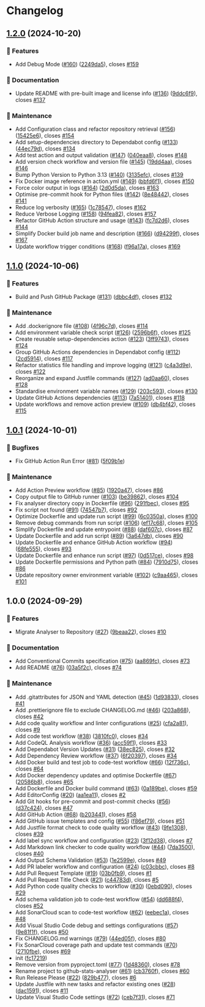 # Changelog

## [1.2.0](https://github.com/JackPlowman/github-stats-analyser/compare/v1.1.0...v1.2.0) (2024-10-20)

### 🚀 Features

- Add Debug Mode ([#160](https://github.com/JackPlowman/github-stats-analyser/issues/160)) ([2249da5](https://github.com/JackPlowman/github-stats-analyser/commit/2249da523f6175554b916f825d5d96b893420953)), closes [#159](https://github.com/JackPlowman/github-stats-analyser/issues/159)

### 📝 Documentation

- Update README with pre-built image and license info ([#136](https://github.com/JackPlowman/github-stats-analyser/issues/136)) ([9ddc6f9](https://github.com/JackPlowman/github-stats-analyser/commit/9ddc6f9399e838d82b4b879477fef7538275d555)), closes [#137](https://github.com/JackPlowman/github-stats-analyser/issues/137)

### 🧰 Maintenance

- Add Configuration class and refactor repository retrieval ([#156](https://github.com/JackPlowman/github-stats-analyser/issues/156)) ([15425e6](https://github.com/JackPlowman/github-stats-analyser/commit/15425e66aa2a623cf2e91fe955954e22e8e9aea5)), closes [#154](https://github.com/JackPlowman/github-stats-analyser/issues/154)
- Add setup-dependencies directory to Dependabot config ([#133](https://github.com/JackPlowman/github-stats-analyser/issues/133)) ([44ec79d](https://github.com/JackPlowman/github-stats-analyser/commit/44ec79de162eb6d70ba4dab711a28d4e9e079469)), closes [#134](https://github.com/JackPlowman/github-stats-analyser/issues/134)
- Add test action and output validation ([#147](https://github.com/JackPlowman/github-stats-analyser/issues/147)) ([040eaa8](https://github.com/JackPlowman/github-stats-analyser/commit/040eaa82a1c005c9b7e4aea31457f04e1545a865)), closes [#148](https://github.com/JackPlowman/github-stats-analyser/issues/148)
- Add version check workflow and version file ([#145](https://github.com/JackPlowman/github-stats-analyser/issues/145)) ([19dd4aa](https://github.com/JackPlowman/github-stats-analyser/commit/19dd4aa92aa610d35df41aede91bde4ba7ba6e86)), closes [#146](https://github.com/JackPlowman/github-stats-analyser/issues/146)
- Bump Python Version to Python 3.13 ([#140](https://github.com/JackPlowman/github-stats-analyser/issues/140)) ([3135efc](https://github.com/JackPlowman/github-stats-analyser/commit/3135efc7ab40db35202ab7e6aa87948b686a52c4)), closes [#139](https://github.com/JackPlowman/github-stats-analyser/issues/139)
- Fix Docker image reference in action.yml ([#149](https://github.com/JackPlowman/github-stats-analyser/issues/149)) ([bbfd6f1](https://github.com/JackPlowman/github-stats-analyser/commit/bbfd6f10de233b6061628eddd2c5732d808b4afc)), closes [#150](https://github.com/JackPlowman/github-stats-analyser/issues/150)
- Force color output in logs ([#164](https://github.com/JackPlowman/github-stats-analyser/issues/164)) ([2d0d5da](https://github.com/JackPlowman/github-stats-analyser/commit/2d0d5da8edef3af7f1c82e7f7f20ee2f8c45c9bf)), closes [#163](https://github.com/JackPlowman/github-stats-analyser/issues/163)
- Optimise pre-commit hook for Python files ([#142](https://github.com/JackPlowman/github-stats-analyser/issues/142)) ([8e48442](https://github.com/JackPlowman/github-stats-analyser/commit/8e48442d2013086557fdbb22aa9154f1b1b8c5f3)), closes [#141](https://github.com/JackPlowman/github-stats-analyser/issues/141)
- Reduce log verbosity ([#165](https://github.com/JackPlowman/github-stats-analyser/issues/165)) ([1c78547](https://github.com/JackPlowman/github-stats-analyser/commit/1c785478cf6c5e9714a74ddf91378a52c0f61b85)), closes [#162](https://github.com/JackPlowman/github-stats-analyser/issues/162)
- Reduce Verbose Logging ([#158](https://github.com/JackPlowman/github-stats-analyser/issues/158)) ([94fea82](https://github.com/JackPlowman/github-stats-analyser/commit/94fea82cf9848e24c83c7c44e5821246474636ae)), closes [#157](https://github.com/JackPlowman/github-stats-analyser/issues/157)
- Refactor GitHub Action structure and usage ([#143](https://github.com/JackPlowman/github-stats-analyser/issues/143)) ([fc7d2d6](https://github.com/JackPlowman/github-stats-analyser/commit/fc7d2d681b385142d06d4e3b3361bf0a8ab368b0)), closes [#144](https://github.com/JackPlowman/github-stats-analyser/issues/144)
- Simplify Docker build job name and description ([#166](https://github.com/JackPlowman/github-stats-analyser/issues/166)) ([d94299f](https://github.com/JackPlowman/github-stats-analyser/commit/d94299fdba526710dc17ded5e77b3b804af2c033)), closes [#167](https://github.com/JackPlowman/github-stats-analyser/issues/167)
- Update workflow trigger conditions ([#168](https://github.com/JackPlowman/github-stats-analyser/issues/168)) ([f96a17a](https://github.com/JackPlowman/github-stats-analyser/commit/f96a17a4b6d926da4a873ba14932113a85cafbb5)), closes [#169](https://github.com/JackPlowman/github-stats-analyser/issues/169)

## [1.1.0](https://github.com/JackPlowman/github-stats-analyser/compare/v1.0.1...v1.1.0) (2024-10-06)

### 🚀 Features

- Build and Push GitHub Package ([#131](https://github.com/JackPlowman/github-stats-analyser/issues/131)) ([dbbc4df](https://github.com/JackPlowman/github-stats-analyser/commit/dbbc4dfc3d24b35dd908ad052842627def1b3f94)), closes [#132](https://github.com/JackPlowman/github-stats-analyser/issues/132)

### 🧰 Maintenance

- Add .dockerignore file ([#108](https://github.com/JackPlowman/github-stats-analyser/issues/108)) ([4f96c7d](https://github.com/JackPlowman/github-stats-analyser/commit/4f96c7dbdcfec75903d0b5605b2c7152c67dc636)), closes [#114](https://github.com/JackPlowman/github-stats-analyser/issues/114)
- Add environment variable check script ([#126](https://github.com/JackPlowman/github-stats-analyser/issues/126)) ([2596b6f](https://github.com/JackPlowman/github-stats-analyser/commit/2596b6fac63a6359c1a8cf5855cda00290a54d7b)), closes [#125](https://github.com/JackPlowman/github-stats-analyser/issues/125)
- Create reusable setup-dependencies action ([#123](https://github.com/JackPlowman/github-stats-analyser/issues/123)) ([3ff9743](https://github.com/JackPlowman/github-stats-analyser/commit/3ff9743b228daf09c0d7f4ff8856afb41d30700c)), closes [#124](https://github.com/JackPlowman/github-stats-analyser/issues/124)
- Group GitHub Actions dependencies in Dependabot config ([#112](https://github.com/JackPlowman/github-stats-analyser/issues/112)) ([2cd5914](https://github.com/JackPlowman/github-stats-analyser/commit/2cd59145acec9d5fd39109737d7d4e1d2f839629)), closes [#117](https://github.com/JackPlowman/github-stats-analyser/issues/117)
- Refactor statistics file handling and improve logging ([#121](https://github.com/JackPlowman/github-stats-analyser/issues/121)) ([c4a3d9e](https://github.com/JackPlowman/github-stats-analyser/commit/c4a3d9e748d4715c38a1b489e073f908fb57d6b5)), closes [#122](https://github.com/JackPlowman/github-stats-analyser/issues/122)
- Reorganize and expand Justfile commands ([#127](https://github.com/JackPlowman/github-stats-analyser/issues/127)) ([ad0aa60](https://github.com/JackPlowman/github-stats-analyser/commit/ad0aa607b6b8f6b59a9483c4a8701ef079c92abe)), closes [#128](https://github.com/JackPlowman/github-stats-analyser/issues/128)
- Standardise environment variable names ([#129](https://github.com/JackPlowman/github-stats-analyser/issues/129)) ([203c593](https://github.com/JackPlowman/github-stats-analyser/commit/203c593782d62ba8277f3f94050b8aef48af2594)), closes [#130](https://github.com/JackPlowman/github-stats-analyser/issues/130)
- Update GitHub Actions dependencies ([#113](https://github.com/JackPlowman/github-stats-analyser/issues/113)) ([7a51401](https://github.com/JackPlowman/github-stats-analyser/commit/7a514010373f37f802a1ec38fb281b4663037d91)), closes [#118](https://github.com/JackPlowman/github-stats-analyser/issues/118)
- Update workflows and remove action preview ([#109](https://github.com/JackPlowman/github-stats-analyser/issues/109)) ([db4bf42](https://github.com/JackPlowman/github-stats-analyser/commit/db4bf4208b80c044b27f6792c2bbbe337dcf2521)), closes [#115](https://github.com/JackPlowman/github-stats-analyser/issues/115)

## [1.0.1](https://github.com/JackPlowman/github-stats-analyser/compare/v1.0.0...v1.0.1) (2024-10-01)

### 🐛 Bugfixes

- Fix GitHub Action Run Error ([#81](https://github.com/JackPlowman/github-stats-analyser/issues/81)) ([5f09b1e](https://github.com/JackPlowman/github-stats-analyser/commit/5f09b1e6c3aeb45f5b37c0b33c24aa54a923db00))

### 🧰 Maintenance

- Add Action Preview workflow ([#85](https://github.com/JackPlowman/github-stats-analyser/issues/85)) ([1920a47](https://github.com/JackPlowman/github-stats-analyser/commit/1920a479de42b22e89c7d03bd4f6edece245def4)), closes [#86](https://github.com/JackPlowman/github-stats-analyser/issues/86)
- Copy output file to GitHub runner ([#103](https://github.com/JackPlowman/github-stats-analyser/issues/103)) ([be39862](https://github.com/JackPlowman/github-stats-analyser/commit/be39862f1d638395bb56b0d48dbff19cf47173b2)), closes [#104](https://github.com/JackPlowman/github-stats-analyser/issues/104)
- Fix analyser directory copy in Dockerfile ([#96](https://github.com/JackPlowman/github-stats-analyser/issues/96)) ([291fbec](https://github.com/JackPlowman/github-stats-analyser/commit/291fbec9736ad8f795db5c56178a0619fa2d3469)), closes [#95](https://github.com/JackPlowman/github-stats-analyser/issues/95)
- Fix script not found ([#91](https://github.com/JackPlowman/github-stats-analyser/issues/91)) ([74547b7](https://github.com/JackPlowman/github-stats-analyser/commit/74547b7d888a6e35080f1cde11bba925ea1ffcce)), closes [#92](https://github.com/JackPlowman/github-stats-analyser/issues/92)
- Optimize Dockerfile and update run script ([#99](https://github.com/JackPlowman/github-stats-analyser/issues/99)) ([6c0350a](https://github.com/JackPlowman/github-stats-analyser/commit/6c0350a3b6143d88ea3e4b9287d6b2acc85200ff)), closes [#100](https://github.com/JackPlowman/github-stats-analyser/issues/100)
- Remove debug commands from run script ([#106](https://github.com/JackPlowman/github-stats-analyser/issues/106)) ([ef17c68](https://github.com/JackPlowman/github-stats-analyser/commit/ef17c686f14ba85dc6469066d72fb13aca4819e7)), closes [#105](https://github.com/JackPlowman/github-stats-analyser/issues/105)
- Simplify Dockerfile and update entrypoint ([#88](https://github.com/JackPlowman/github-stats-analyser/issues/88)) ([daf607c](https://github.com/JackPlowman/github-stats-analyser/commit/daf607c1d6c6102047578a38a44e3002f2e3b051)), closes [#87](https://github.com/JackPlowman/github-stats-analyser/issues/87)
- Update Dockerfile and add run script ([#89](https://github.com/JackPlowman/github-stats-analyser/issues/89)) ([3a647db](https://github.com/JackPlowman/github-stats-analyser/commit/3a647dbc1dd512a056fdb972ce35f7772f3ca2f9)), closes [#90](https://github.com/JackPlowman/github-stats-analyser/issues/90)
- Update Dockerfile and enhance GitHub Action workflow ([#94](https://github.com/JackPlowman/github-stats-analyser/issues/94)) ([68fe555](https://github.com/JackPlowman/github-stats-analyser/commit/68fe5553b1ddc54a4d98fccab8c99fd9c56a2f5e)), closes [#93](https://github.com/JackPlowman/github-stats-analyser/issues/93)
- Update Dockerfile and enhance run script ([#97](https://github.com/JackPlowman/github-stats-analyser/issues/97)) ([0d517ce](https://github.com/JackPlowman/github-stats-analyser/commit/0d517ceb6736b5dc70de9c26a9763522133761d8)), closes [#98](https://github.com/JackPlowman/github-stats-analyser/issues/98)
- Update Dockerfile permissions and Python path ([#84](https://github.com/JackPlowman/github-stats-analyser/issues/84)) ([7910d75](https://github.com/JackPlowman/github-stats-analyser/commit/7910d756691a3146238664c8cf4018b8f2b44689)), closes [#86](https://github.com/JackPlowman/github-stats-analyser/issues/86)
- Update repository owner environment variable ([#102](https://github.com/JackPlowman/github-stats-analyser/issues/102)) ([c9aa465](https://github.com/JackPlowman/github-stats-analyser/commit/c9aa46571b30d08a40467d0d26d7b2c414b2522e)), closes [#101](https://github.com/JackPlowman/github-stats-analyser/issues/101)

## 1.0.0 (2024-09-29)

### 🚀 Features

- Migrate Analyser to Repository ([#27](https://github.com/JackPlowman/github-stats-analyser/issues/27)) ([9beaa22](https://github.com/JackPlowman/github-stats-analyser/commit/9beaa228696347cee387c7acd2c4cd90787e76ef)), closes [#10](https://github.com/JackPlowman/github-stats-analyser/issues/10)

### 📝 Documentation

- Add Conventional Commits specification ([#75](https://github.com/JackPlowman/github-stats-analyser/issues/75)) ([aa869fc](https://github.com/JackPlowman/github-stats-analyser/commit/aa869fc48326b86a3791368ad139503f4f5801be)), closes [#73](https://github.com/JackPlowman/github-stats-analyser/issues/73)
- Add README ([#76](https://github.com/JackPlowman/github-stats-analyser/issues/76)) ([03a5f2c](https://github.com/JackPlowman/github-stats-analyser/commit/03a5f2c7182d02a6173ea09ba0e890b7dc0c9f62)), closes [#74](https://github.com/JackPlowman/github-stats-analyser/issues/74)

### 🧰 Maintenance

- Add .gitattributes for JSON and YAML detection ([#45](https://github.com/JackPlowman/github-stats-analyser/issues/45)) ([1d93833](https://github.com/JackPlowman/github-stats-analyser/commit/1d93833c6bb406fc30eef008832fcbd45ab8061d)), closes [#41](https://github.com/JackPlowman/github-stats-analyser/issues/41)
- Add .prettierignore file to exclude CHANGELOG.md ([#46](https://github.com/JackPlowman/github-stats-analyser/issues/46)) ([203a868](https://github.com/JackPlowman/github-stats-analyser/commit/203a868f389125a119dc8288ef76aed77e7ccd9d)), closes [#42](https://github.com/JackPlowman/github-stats-analyser/issues/42)
- Add code quality workflow and linter configurations ([#25](https://github.com/JackPlowman/github-stats-analyser/issues/25)) ([cfa2a81](https://github.com/JackPlowman/github-stats-analyser/commit/cfa2a81053b9b0217c462fd31a017b68080e97f3)), closes [#9](https://github.com/JackPlowman/github-stats-analyser/issues/9)
- Add code test workflow ([#38](https://github.com/JackPlowman/github-stats-analyser/issues/38)) ([3810fc0](https://github.com/JackPlowman/github-stats-analyser/commit/3810fc012b616dfcac930d164d9095355d34063a)), closes [#34](https://github.com/JackPlowman/github-stats-analyser/issues/34)
- Add CodeQL Analysis workflow ([#36](https://github.com/JackPlowman/github-stats-analyser/issues/36)) ([acc59f1](https://github.com/JackPlowman/github-stats-analyser/commit/acc59f12a52dfd2fb376b1ea5a1233155307c881)), closes [#33](https://github.com/JackPlowman/github-stats-analyser/issues/33)
- Add Dependabot Version Updates ([#31](https://github.com/JackPlowman/github-stats-analyser/issues/31)) ([38ec825](https://github.com/JackPlowman/github-stats-analyser/commit/38ec8255cd8d0e20349e93f850f18b041ea092c1)), closes [#32](https://github.com/JackPlowman/github-stats-analyser/issues/32)
- Add Dependency Review workflow ([#37](https://github.com/JackPlowman/github-stats-analyser/issues/37)) ([6f20397](https://github.com/JackPlowman/github-stats-analyser/commit/6f203973f218a2218135a99fc680106f79531189)), closes [#34](https://github.com/JackPlowman/github-stats-analyser/issues/34)
- Add Docker build and test job to code-test workflow ([#66](https://github.com/JackPlowman/github-stats-analyser/issues/66)) ([12f736c](https://github.com/JackPlowman/github-stats-analyser/commit/12f736c8f562d3d972f7b1408470a3a6ee535f60)), closes [#64](https://github.com/JackPlowman/github-stats-analyser/issues/64)
- Add Docker dependency updates and optimise Dockerfile ([#67](https://github.com/JackPlowman/github-stats-analyser/issues/67)) ([20586b8](https://github.com/JackPlowman/github-stats-analyser/commit/20586b84129a91a20dfb62da4edf37b79780ca0d)), closes [#65](https://github.com/JackPlowman/github-stats-analyser/issues/65)
- Add Dockerfile and Docker build command ([#63](https://github.com/JackPlowman/github-stats-analyser/issues/63)) ([0a189be](https://github.com/JackPlowman/github-stats-analyser/commit/0a189be8f912c73bf1bf748f415d080c48b8ea40)), closes [#59](https://github.com/JackPlowman/github-stats-analyser/issues/59)
- Add EditorConfig ([#20](https://github.com/JackPlowman/github-stats-analyser/issues/20)) ([aa1ea11](https://github.com/JackPlowman/github-stats-analyser/commit/aa1ea114f08ba5e7be92be22d9ec16f4af8d1f26)), closes [#2](https://github.com/JackPlowman/github-stats-analyser/issues/2)
- Add Git hooks for pre-commit and post-commit checks ([#56](https://github.com/JackPlowman/github-stats-analyser/issues/56)) ([d37c424](https://github.com/JackPlowman/github-stats-analyser/commit/d37c4240bd113c9aa9f4932bfc0abb0f99598099)), closes [#47](https://github.com/JackPlowman/github-stats-analyser/issues/47)
- Add GitHub Action ([#68](https://github.com/JackPlowman/github-stats-analyser/issues/68)) ([b203441](https://github.com/JackPlowman/github-stats-analyser/commit/b203441fdb9c9023947bb3197cffacc63f67e251)), closes [#58](https://github.com/JackPlowman/github-stats-analyser/issues/58)
- Add GitHub issue templates and config ([#55](https://github.com/JackPlowman/github-stats-analyser/issues/55)) ([f86ef79](https://github.com/JackPlowman/github-stats-analyser/commit/f86ef79b12e4162c1849194ea1686847cab3f74c)), closes [#51](https://github.com/JackPlowman/github-stats-analyser/issues/51)
- Add Justfile format check to code quality workflow ([#43](https://github.com/JackPlowman/github-stats-analyser/issues/43)) ([9fe1308](https://github.com/JackPlowman/github-stats-analyser/commit/9fe1308d9c4a334d5c78b914444ef31ae74d77b0)), closes [#39](https://github.com/JackPlowman/github-stats-analyser/issues/39)
- Add label sync workflow and configuration ([#23](https://github.com/JackPlowman/github-stats-analyser/issues/23)) ([3f12d38](https://github.com/JackPlowman/github-stats-analyser/commit/3f12d3841753aaca3c14bc93a7e3567e67d03a9b)), closes [#7](https://github.com/JackPlowman/github-stats-analyser/issues/7)
- Add Markdown link checker to code quality workflow ([#44](https://github.com/JackPlowman/github-stats-analyser/issues/44)) ([7da3500](https://github.com/JackPlowman/github-stats-analyser/commit/7da3500ea5d5ae1077942dc6cf107de62785b2fd)), closes [#40](https://github.com/JackPlowman/github-stats-analyser/issues/40)
- Add Output Schema Validation ([#53](https://github.com/JackPlowman/github-stats-analyser/issues/53)) ([1e2599e](https://github.com/JackPlowman/github-stats-analyser/commit/1e2599ea0e914d725db8b46e03ba9111d7d95124)), closes [#49](https://github.com/JackPlowman/github-stats-analyser/issues/49)
- Add PR labeler workflow and configuration ([#24](https://github.com/JackPlowman/github-stats-analyser/issues/24)) ([c03cbbc](https://github.com/JackPlowman/github-stats-analyser/commit/c03cbbcc8643102beb6f404edef7c5d61851970b)), closes [#8](https://github.com/JackPlowman/github-stats-analyser/issues/8)
- Add Pull Request Template ([#19](https://github.com/JackPlowman/github-stats-analyser/issues/19)) ([03b0fb9](https://github.com/JackPlowman/github-stats-analyser/commit/03b0fb9ba0a884f53aa1051c1b74964106d8fd91)), closes [#1](https://github.com/JackPlowman/github-stats-analyser/issues/1)
- Add Pull Request Title Check ([#21](https://github.com/JackPlowman/github-stats-analyser/issues/21)) ([c44783d](https://github.com/JackPlowman/github-stats-analyser/commit/c44783db17bfcb80ee30cd7ce6477af1906a22a3)), closes [#5](https://github.com/JackPlowman/github-stats-analyser/issues/5)
- Add Python code quality checks to workflow ([#30](https://github.com/JackPlowman/github-stats-analyser/issues/30)) ([0ebd090](https://github.com/JackPlowman/github-stats-analyser/commit/0ebd0902c4f41a465c87112d2722a15b1e9a7b22)), closes [#29](https://github.com/JackPlowman/github-stats-analyser/issues/29)
- Add schema validation job to code-test workflow ([#54](https://github.com/JackPlowman/github-stats-analyser/issues/54)) ([dd688f4](https://github.com/JackPlowman/github-stats-analyser/commit/dd688f484cf67ffc8efd00e12d0e480355274fbd)), closes [#52](https://github.com/JackPlowman/github-stats-analyser/issues/52)
- Add SonarCloud scan to code-test workflow ([#62](https://github.com/JackPlowman/github-stats-analyser/issues/62)) ([eebec1a](https://github.com/JackPlowman/github-stats-analyser/commit/eebec1a0f6459e1b45be8338ad82a092c64b6b3e)), closes [#48](https://github.com/JackPlowman/github-stats-analyser/issues/48)
- Add Visual Studio Code debug and settings configurations ([#57](https://github.com/JackPlowman/github-stats-analyser/issues/57)) ([9e81f1f](https://github.com/JackPlowman/github-stats-analyser/commit/9e81f1fd35cce5c50548cc5ddec28442b4c907bd)), closes [#50](https://github.com/JackPlowman/github-stats-analyser/issues/50)
- Fix CHANGELOG.md warnings ([#79](https://github.com/JackPlowman/github-stats-analyser/issues/79)) ([44ed05f](https://github.com/JackPlowman/github-stats-analyser/commit/44ed05fe3f6024cf8977af1995715f0c431aed25)), closes [#80](https://github.com/JackPlowman/github-stats-analyser/issues/80)
- Fix SonarCloud coverage path and update test commands ([#70](https://github.com/JackPlowman/github-stats-analyser/issues/70)) ([2710fbe](https://github.com/JackPlowman/github-stats-analyser/commit/2710fbe2d0eb2701fb8a7b20a2217dd4469a42b0)), closes [#69](https://github.com/JackPlowman/github-stats-analyser/issues/69)
- init ([fc17219](https://github.com/JackPlowman/github-stats-analyser/commit/fc172196f015c3fddf468b1d7850e2c9f80c1e98))
- Remove version from pyproject.toml ([#77](https://github.com/JackPlowman/github-stats-analyser/issues/77)) ([1d48360](https://github.com/JackPlowman/github-stats-analyser/commit/1d483606532689f3da9288a8dc0d7a1734faa55e)), closes [#78](https://github.com/JackPlowman/github-stats-analyser/issues/78)
- Rename project to github-stats-analyser ([#61](https://github.com/JackPlowman/github-stats-analyser/issues/61)) ([cb3760f](https://github.com/JackPlowman/github-stats-analyser/commit/cb3760f1dcacdd273da74c8cc5994ee9f73dc382)), closes [#60](https://github.com/JackPlowman/github-stats-analyser/issues/60)
- Run Release Please ([#22](https://github.com/JackPlowman/github-stats-analyser/issues/22)) ([829b477](https://github.com/JackPlowman/github-stats-analyser/commit/829b4779e4039f2ae69f86ba873a6cef9e0e4cf7)), closes [#6](https://github.com/JackPlowman/github-stats-analyser/issues/6)
- Update Justfile with new tasks and refactor existing ones ([#28](https://github.com/JackPlowman/github-stats-analyser/issues/28)) ([dac1591](https://github.com/JackPlowman/github-stats-analyser/commit/dac159132fa9c78c7f29b514962d01161a839fcb)), closes [#11](https://github.com/JackPlowman/github-stats-analyser/issues/11)
- Update Visual Studio Code settings ([#72](https://github.com/JackPlowman/github-stats-analyser/issues/72)) ([ceb7f31](https://github.com/JackPlowman/github-stats-analyser/commit/ceb7f31f4203aebec6307a174f66cdc04343c864)), closes [#71](https://github.com/JackPlowman/github-stats-analyser/issues/71)
